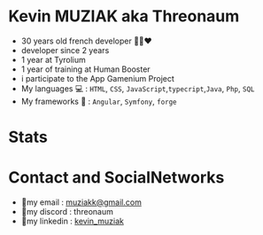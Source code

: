 # Kevin MUZIAK aka Threonaum

- 30 years old french developer 💙🤍❤️
- developer since 2 years
- 1 year at Tyrolium
- 1 year of training at Human Booster 
- i participate to the App Gamenium Project
- My languages 💻 : `HTML`, `CSS`, `JavaScript`,`typecript`,`Java`, `Php`, `SQL`
- My frameworks 🧰 : `Angular`, `Symfony`, `forge`


# Stats


# Contact and SocialNetworks

- 🔹my email : muziakk@gmail.com
- 🔹my discord : threonaum
- 🔹my linkedin : [kevin_muziak](https://www.linkedin.com/in/kevin-muziak/)
<!---
Threonaum/Threonaum is a ✨ special ✨ repository because its `README.md` (this file) appears on your GitHub profile.
You can click the Preview link to take a look at your changes.
--->
